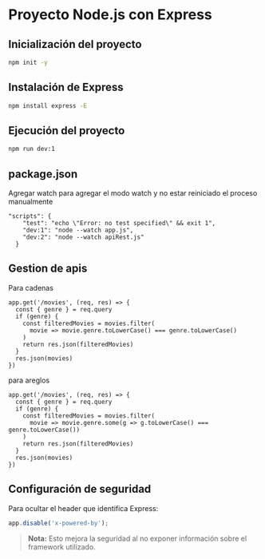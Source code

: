 # Proyecto Node.js con Express

## Inicialización del proyecto

```bash
npm init -y
```

## Instalación de Express

```bash
npm install express -E
```

## Ejecución del proyecto

```bash
npm run dev:1
```

## package.json

Agregar watch para agregar el modo watch y no estar reiniciado el proceso manualmente

```
"scripts": {
    "test": "echo \"Error: no test specified\" && exit 1",
    "dev:1": "node --watch app.js",
    "dev:2": "node --watch apiRest.js"
  }
```


## Gestion de apis
Para cadenas
```
app.get('/movies', (req, res) => {
  const { genre } = req.query
  if (genre) {
    const filteredMovies = movies.filter(
      movie => movie.genre.toLowerCase() === genre.toLowerCase()
    )
    return res.json(filteredMovies)
  }
  res.json(movies)
})
```

para areglos
```
app.get('/movies', (req, res) => {
  const { genre } = req.query
  if (genre) {
    const filteredMovies = movies.filter(
      movie => movie.genre.some(g => g.toLowerCase() === genre.toLowerCase())
    )
    return res.json(filteredMovies)
  }
  res.json(movies)
})
```

## Configuración de seguridad

Para ocultar el header que identifica Express:

```javascript
app.disable('x-powered-by');
```

> **Nota:** Esto mejora la seguridad al no exponer información sobre el framework utilizado.